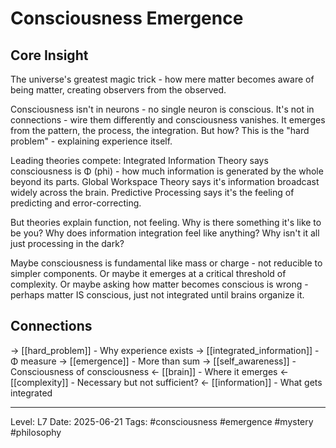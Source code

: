 # Consciousness Emergence

## Core Insight
The universe's greatest magic trick - how mere matter becomes aware of being matter, creating observers from the observed.

Consciousness isn't in neurons - no single neuron is conscious. It's not in connections - wire them differently and consciousness vanishes. It emerges from the pattern, the process, the integration. But how? This is the "hard problem" - explaining experience itself.

Leading theories compete: Integrated Information Theory says consciousness is Φ (phi) - how much information is generated by the whole beyond its parts. Global Workspace Theory says it's information broadcast widely across the brain. Predictive Processing says it's the feeling of predicting and error-correcting.

But theories explain function, not feeling. Why is there something it's like to be you? Why does information integration feel like anything? Why isn't it all just processing in the dark?

Maybe consciousness is fundamental like mass or charge - not reducible to simpler components. Or maybe it emerges at a critical threshold of complexity. Or maybe asking how matter becomes conscious is wrong - perhaps matter IS conscious, just not integrated until brains organize it.

## Connections
→ [[hard_problem]] - Why experience exists
→ [[integrated_information]] - Φ measure
→ [[emergence]] - More than sum
→ [[self_awareness]] - Consciousness of consciousness
← [[brain]] - Where it emerges
← [[complexity]] - Necessary but not sufficient?
← [[information]] - What gets integrated

---
Level: L7
Date: 2025-06-21
Tags: #consciousness #emergence #mystery #philosophy